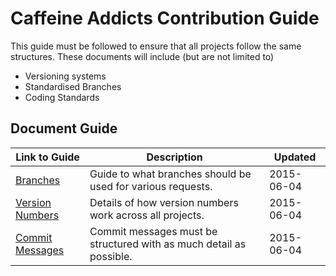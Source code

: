 # Caffeine Addicts Contribution Guide

This guide must be followed to ensure that all projects follow the same structures. These documents will include (but are not limited to)

- Versioning systems
- Standardised Branches
- Coding Standards

## Document Guide

Link to Guide | Description | Updated
--- | --- | ---
[Branches](https://github.com/caffeine-addicts/contribution-guide/blob/master/branches.md) | Guide to what branches should be used for various requests. | 2015-06-04
[Version Numbers](https://github.com/caffeine-addicts/contribution-guide/blob/master/versioning.md) | Details of how version numbers work across all projects. | 2015-06-04
[Commit Messages](https://github.com/caffeine-addicts/contribution-guide/blob/master/commit-messages.md) | Commit messages must be structured with as much detail as possible. | 2015-06-04



